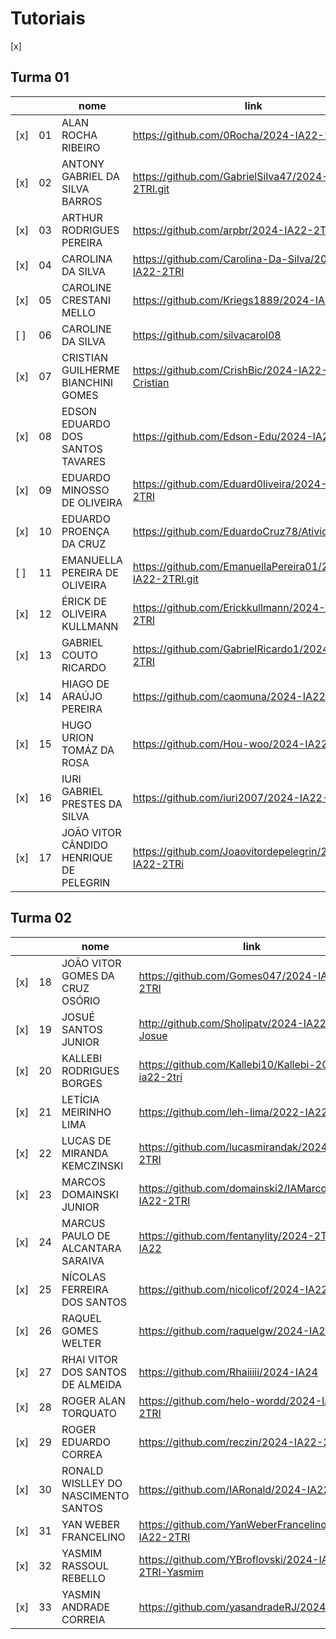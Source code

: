 # Tutoriais  
[x]
## Turma 01

|     |     | nome                                    | link                                                     |
| --- | --- | --------------------------------------- | -------------------------------------------------------- |
| [x] | 01  | ALAN ROCHA RIBEIRO                      | https://github.com/0Rocha/2024-IA22-2TRI                 |
| [x] | 02  | ANTONY GABRIEL DA SILVA BARROS          | https://github.com/GabrielSilva47/2024-IA22-2TRI.git     |
| [x] | 03  | ARTHUR RODRIGUES PEREIRA                | https://github.com/arpbr/2024-IA22-2TRI                  |
| [x] | 04  | CAROLINA DA SILVA                       | https://github.com/Carolina-Da-Silva/2024-IA22-2TRI      |
| [x] | 05  | CAROLINE CRESTANI MELLO                 | https://github.com/Kriegs1889/2024-IA22-2TRI             |
| [ ] | 06  | CAROLINE DA SILVA                       | https://github.com/silvacarol08                          |
| [x] | 07  | CRISTIAN GUILHERME BIANCHINI GOMES      | https://github.com/CrishBic/2024-IA22-2TRI-Cristian      |
| [x] | 08  | EDSON EDUARDO DOS SANTOS TAVARES        | https://github.com/Edson-Edu/2024-IA22-2TRI              |
| [x] | 09  | EDUARDO MINOSSO DE OLIVEIRA             | https://github.com/Eduard0liveira/2024-IA22-2TRI         |
| [x] | 10  | EDUARDO PROENÇA DA CRUZ                 | https://github.com/EduardoCruz78/AtividadeProg2          |
| [ ] | 11  | EMANUELLA PEREIRA DE OLIVEIRA           | https://github.com/EmanuellaPereira01/2024-IA22-2TRI.git |
| [x] | 12  | ÉRICK DE OLIVEIRA KULLMANN              | https://github.com/Erickkullmann/2024-IA22-2TRI          |
| [x] | 13  | GABRIEL COUTO RICARDO                   | https://github.com/GabrielRicardo1/2024-IA22-2TRI        |
| [x] | 14  | HIAGO DE ARAÚJO PEREIRA                 | https://github.com/caomuna/2024-IA22-2TRI                |
| [x] | 15  | HUGO URION TOMÁZ DA ROSA                | https://github.com/Hou-woo/2024-IA22-2TRI                |
| [x] | 16  | IURI GABRIEL PRESTES DA SILVA           | https://github.com/iuri2007/2024-IA22-2TRI               |
| [x] | 17  | JOÃO VITOR CÂNDIDO HENRIQUE DE PELEGRIN | https://github.com/Joaovitordepelegrin/2024-IA22-2TRi    |

## Turma 02

|     |    | nome                                | link                                                     |
| --- | -- | ----------------------------------- | -------------------------------------------------------- |
| [x] | 18 | JOÃO VITOR GOMES DA CRUZ OSÓRIO     | https://github.com/Gomes047/2024-IA22-2TRI               |
| [x] | 19 | JOSUÉ SANTOS JUNIOR                 | http://github.com/Sholipatv/2024-IA22-2TRI-Josue         |
| [x] | 20 | KALLEBI RODRIGUES BORGES            | https://github.com/Kallebi10/Kallebi-2024-ia22-2tri      |
| [x] | 21 | LETÍCIA MEIRINHO LIMA               | https://github.com/leh-lima/2022-IA22                    |
| [x] | 22 | LUCAS DE MIRANDA KEMCZINSKI         | https://github.com/lucasmirandak/2024-IA22-2TRI          |
| [x] | 23 | MARCOS DOMAINSKI JUNIOR             | https://github.com/domainski2/IAMarcos2024-IA22-2TRI     |
| [x] | 24 | MARCUS PAULO DE ALCANTARA SARAIVA   | https://github.com/fentanylity/2024-2TRI-IA22            |
| [x] | 25 | NÍCOLAS FERREIRA DOS SANTOS         | https://github.com/nicolicof/2024-IA22-2TRI              |
| [x] | 26 | RAQUEL GOMES WELTER                 | https://github.com/raquelgw/2024-IA22-2TRI               |
| [x] | 27 | RHAI VITOR DOS SANTOS DE ALMEIDA    | https://github.com/Rhaiiiii/2024-IA24                    |
| [x] | 28 | ROGER ALAN TORQUATO                 | https://github.com/helo-wordd/2024-IA22-2TRI             |
| [x] | 29 | ROGER EDUARDO CORREA                | https://github.com/reczin/2024-IA22-2TRI                 |
| [x] | 30 | RONALD WISLLEY DO NASCIMENTO SANTOS | https://github.com/IARonald/2024-IA22-2TRI               |
| [x] | 31 | YAN WEBER FRANCELINO                | https://github.com/YanWeberFrancelino/2024-IA22-2TRI     |
| [x] | 32 | YASMIM RASSOUL REBELLO              | https://github.com/YBroflovski/2024-IA22-2TRI-Yasmim     |
| [x] | 33 | YASMIN ANDRADE CORREIA              | https://github.com/yasandradeRJ/2024-IA22                |